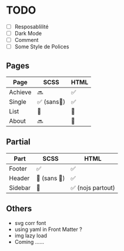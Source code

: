 # TODO

- [ ] Resposablilité
- [ ] Dark Mode
- [ ] Comment
- [ ] Some Style de Polices

## Pages

| Page    | SCSS       | HTML |
| ------- | ---------- | ---- |
| Achieve | 🔜          | ✅    |
| Single  | ✅  (sans📱) | ✅    |
| List    | 🚧          | 🚧    |
| About   | 🔜          | 🚧    |

## Partial

| Part    | SCSS        | HTML             |
| ------- | ----------- | ---------------- |
| Footer  | ✅           | ✅                |
| Header  | 🚧  (sans 📱) | ✅                |
| Sidebar | 🚧           | ✅ (nojs partout) |

## Others

+ svg corr font
+ using yaml in Front Matter ?
+ img lazy load
+ Coming ……
